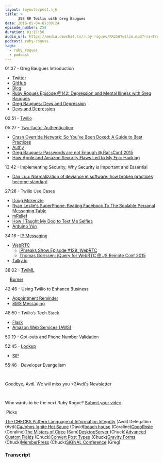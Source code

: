```yaml
---
layout: layouts/post.njk
title: >
      258 RR Twilio with Greg Baugues
date: 2016-05-04 07:00:24
episode_number: 258
duration: 01:15:58
audio_url: https://media.devchat.tv/ruby-rogues/RR258Twilio.mp3?rss=true
podcast: ruby-rogues
tags: 
  - ruby_rogues
  - podcast
---
```


01:37 - Greg Baugues Introduction

- [Twitter](https://twitter.com/greggyb) 
- [GitHub](https://github.com/GregBaugues) 
- [Blog](http://blog.baugues.com/)
- [Ruby Rogues Episode @142: Depression and Mental Illness with Greg Baugues](https://devchat.tv/ruby-rogues/142-rr-depression-and-mental-illness-with-greg-baugues)
- [Greg Baugues: Devs and Depression](http://confreaks.tv/videos/mwrc2013-devs-and-depression)
- [Devs and Depression](http://devsanddepression.com/)

02:51 - [Twilio](https://www.twilio.com/)

05:27 - [Two-factor Authentication](https://en.wikipedia.org/wiki/Two-factor_authentication)

- [Crash Override Network: So You’ve Been Doxed: A Guide to Best Practices](https://crashoverridenetwork.tumblr.com/post/114270394687/so-youve-been-doxed-a-guide-to-best-practices)
- [Authy](http://authy.com) 
- [Greg Baugues: Passwords are not Enough @ RailsConf 2015](https://www.youtube.com/watch?v=i8WpShCXZOE)
- [How Apple and Amazon Security Flaws Led to My Epic Hacking](http://www.wired.com/2012/08/apple-amazon-mat-honan-hacking/) 

13:42 - Implementing Security; Why Security is Important and Essential

- [Dan Luu: Normalization of deviance in software: how broken practices become standard](http://danluu.com/wat/)

27:26 - Twilio Use Cases

- [Doug Mckenzie](http://www.dougmckenzie.com/) 
- [Ryan Leslie's SuperPhone: Beating Facebook To The Scalable Personal Messaging Table](http://www.forbes.com/sites/julianmitchell/2016/01/25/ryan-leslies-superphone-beating-facebook-to-the-enterprise-messaging-table/#4b4c6fb83615) 
- [mRelief](https://www.mrelief.com/#?category=All) 
- [How I Taught My Dog to Text Me Selfies](https://www.twilio.com/blog/2015/03/how-my-dog-sends-selfies.html)
- [Arduino Yún](https://www.arduino.cc/en/Main/ArduinoBoardYun)

34:16 - [IP Messaging](https://www.twilio.com/ip-messaging)

- [WebRTC](https://webrtc.org/)
  - [iPhreaks Show Episode #129: WebRTC](https://devchat.tv/iphreaks/129-ips-webrtc) 
  - [Thomas Gorissen: jQuery for WebRTC @ JS Remote Conf 2015](https://www.youtube.com/watch?v=x2IHJBp2TTo) 
- [Talky.io](https://talky.io/)

38:02 - [TwiML](https://www.twilio.com/docs/api/twiml)

&nbsp;&nbsp; &nbsp;[Burner](http://www.burnerapp.com/)

42:46 - Using Twilio to Enhance Business

- [Appointment Reminder](https://www.appointmentreminder.org/)
- [SMS Messaging](https://en.wikipedia.org/wiki/Short_Message_Service)

48:50 - Twilio’s Tech Stack

- [Flask](http://flask.pocoo.org/)
- [Amazon Web Services (AWS)](https://aws.amazon.com/)

50:19 - Opt-outs and Phone Number Validation

52:45 - [Lookup](https://www.twilio.com/lookup)

- [SIP](https://www.twilio.com/sip)

55:46 - Developer Evangelism

&nbsp;

Goodbye, Avdi. We will miss you \<3[Avdi's Newsletter](http://devblog.avdi.org/newsletter/)

&nbsp;

Who wants to be the next Ruby Rogue? [Submit your video](https://devchat.tv/ruby-rogues-ruby-nuby).

&nbsp;Picks

[The CHECKS Pattern Language of Information Integrity](http://c2.com/ppr/checks.html) (Avdi) Delegation (Avdi)[CaJohns Ignite Hot Sauce](http://cajohns.com/store/index.php?route=product/product&product_id=119) (David)[beach house](http://www.beachhousebaltimore.com) (Coraline)[CocoRosie](http://www.tgrec.com/bands/band.php?id=8) (Coraline)[The Misters of Circe](https://www.facebook.com/themistersofcirce) (Sam)[DesktopServer](https://serverpress.com/get-desktopserver/) (Chuck)[Advanced Custom Fields](https://wordpress.org/plugins/advanced-custom-fields/) (Chuck)[Convert Post Types](https://wordpress.org/plugins/convert-post-types/) (Chuck)[Gravity Forms](http://www.gravityforms.com/) (Chuck)[MemberPress](https://www.memberpress.com/) (Chuck)[SIGNAL Conference](http://twilio.com/signal) (Greg)



### Transcript


